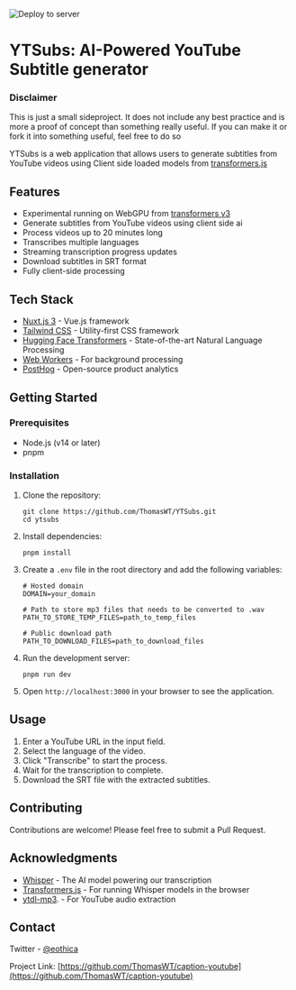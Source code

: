 ![Deploy to server](https://github.com/ThomasWT/YTSubs/actions/workflows/deploy.yml/badge.svg?branch=main)
# YTSubs: AI-Powered YouTube Subtitle generator

### Disclaimer
This is just a small sideproject. It does not include any best practice and is more a proof of concept than something really useful. If you can make it or fork it into something useful, feel free to do so

YTSubs is a web application that allows users to generate subtitles from YouTube videos using Client side loaded models from [transformers.js](https://github.com/xenova/transformers.js/tree/v3)

## Features
- Experimental running on WebGPU from [transformers v3](https://github.com/xenova/transformers.js/tree/v3)
- Generate subtitles from YouTube videos using client side ai
- Process videos up to 20 minutes long
- Transcribes multiple languages
- Streaming transcription progress updates
- Download subtitles in SRT format
- Fully client-side processing

## Tech Stack

- [Nuxt.js 3](https://nuxt.com/) - Vue.js framework
- [Tailwind CSS](https://tailwindcss.com/) - Utility-first CSS framework
- [Hugging Face Transformers](https://huggingface.co/transformers/) - State-of-the-art Natural Language Processing
- [Web Workers](https://developer.mozilla.org/en-US/docs/Web/API/Web_Workers_API) - For background processing
- [PostHog](https://posthog.com/) - Open-source product analytics

## Getting Started

### Prerequisites

- Node.js (v14 or later)
- pnpm

### Installation

1. Clone the repository:
   ```
   git clone https://github.com/ThomasWT/YTSubs.git
   cd ytsubs
   ```

2. Install dependencies:
   ```
   pnpm install
   ```

3. Create a `.env` file in the root directory and add the following variables:
   ```
   # Hosted domain
   DOMAIN=your_domain

   # Path to store mp3 files that needs to be converted to .wav
   PATH_TO_STORE_TEMP_FILES=path_to_temp_files

   # Public download path
   PATH_TO_DOWNLOAD_FILES=path_to_download_files
   ```

4. Run the development server:
   ```
   pnpm run dev
   ```

5. Open `http://localhost:3000` in your browser to see the application.

## Usage

1. Enter a YouTube URL in the input field.
2. Select the language of the video.
3. Click "Transcribe" to start the process.
4. Wait for the transcription to complete.
5. Download the SRT file with the extracted subtitles.

## Contributing

Contributions are welcome! Please feel free to submit a Pull Request.

## Acknowledgments

- [Whisper](https://github.com/openai/whisper) - The AI model powering our transcription
- [Transformers.js](https://github.com/xenova/transformers.js) - For running Whisper models in the browser
- [ytdl-mp3](https://github.com/joshunrau/ytdl-mp3). - For YouTube audio extraction

## Contact

Twitter - [@eothica](https://twitter.com/eothica)

Project Link: [https://github.com/ThomasWT/caption-youtube](https://github.com/ThomasWT/caption-youtube)

